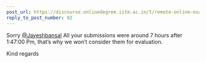 ```yaml
---
post_url: https://discourse.onlinedegree.iitm.ac.in/t/remote-online-exam-tds-jan-2025/168832/93
reply_to_post_number: 92
---
```

Sorry [@Jayeshbansal](/u/jayeshbansal) All your submissions were around 7 hours after 1:47:00 Pm, that’s why we won’t consider them for evaluation.

Kind regards